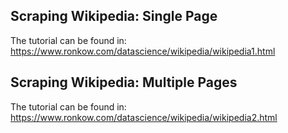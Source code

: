 ## Scraping Wikipedia: Single Page 
The tutorial can be found in:   
https://www.ronkow.com/datascience/wikipedia/wikipedia1.html 

## Scraping Wikipedia: Multiple Pages
The tutorial can be found in:  
https://www.ronkow.com/datascience/wikipedia/wikipedia2.html
